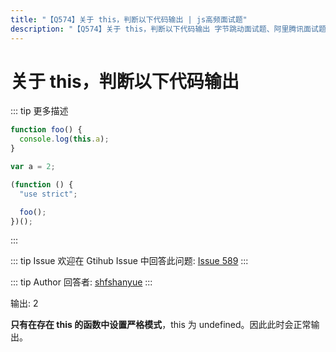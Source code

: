 ```yaml
---
title: "【Q574】关于 this，判断以下代码输出 | js高频面试题"
description: "【Q574】关于 this，判断以下代码输出 字节跳动面试题、阿里腾讯面试题、美团小米面试题。"
---
```


# 关于 this，判断以下代码输出

::: tip 更多描述

```js
function foo() {
  console.log(this.a);
}

var a = 2;

(function () {
  "use strict";

  foo();
})();
```

:::

::: tip Issue
欢迎在 Gtihub Issue 中回答此问题: [Issue 589](https://github.com/shfshanyue/Daily-Question/issues/589)
:::

::: tip Author
回答者: [shfshanyue](https://github.com/shfshanyue)
:::

输出: 2

**只有在存在 this 的函数中设置严格模式**，this 为 undefined。因此此时会正常输出。
